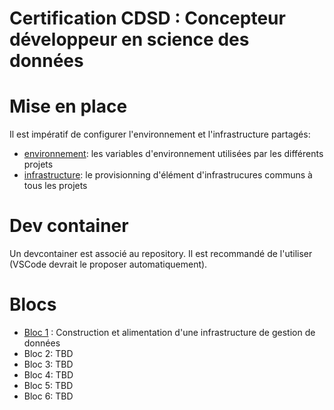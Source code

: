 # Certification CDSD : Concepteur développeur en science des données

# Mise en place
Il est impératif de configurer l'environnement et l'infrastructure partagés:

- [environnement](.env.sample): les variables d'environnement utilisées par les différents projets
- [infrastructure](common/README.md): le provisionning d'élément d'infrastrucures communs à tous les projets

# Dev container
Un devcontainer est associé au repository.
Il est recommandé de l'utiliser (VSCode devrait le proposer automatiquement).

# Blocs
- [Bloc 1](bloc-1/README.md) : Construction et alimentation d'une infrastructure de gestion de données
- Bloc 2: TBD
- Bloc 3: TBD
- Bloc 4: TBD
- Bloc 5: TBD
- Bloc 6: TBD

